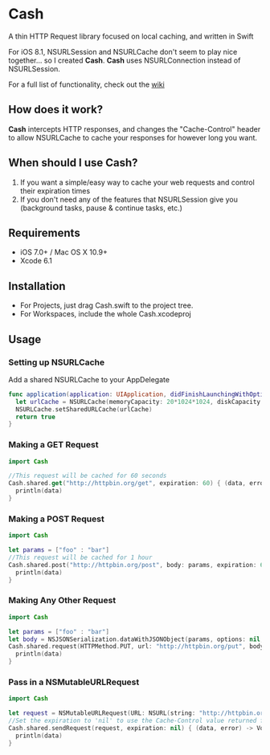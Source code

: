 # Cash
A thin HTTP Request library focused on local caching, and written in Swift

For iOS 8.1, NSURLSession and NSURLCache don't seem to play nice together... so I created <b>Cash</b>. <b>Cash</b> uses NSURLConnection instead of NSURLSession.

For a full list of functionality, check out the <a href="https://github.com/nnoble/Cash/wiki">wiki</a>

## How does it work?

<b>Cash</b> intercepts HTTP responses, and changes the "Cache-Control" header to allow NSURLCache to cache your responses for however long you want.

## When should I use Cash?

1. If you want a simple/easy way to cache your web requests and control their expiration times
2. If you don't need any of the features that NSURLSession give you (background tasks, pause & continue tasks, etc.)

## Requirements

- iOS 7.0+ / Mac OS X 10.9+
- Xcode 6.1

## Installation

- For Projects, just drag Cash.swift to the project tree.
- For Workspaces, include the whole Cash.xcodeproj

## Usage

### Setting up NSURLCache
Add a shared NSURLCache to your AppDelegate
```swift
func application(application: UIApplication, didFinishLaunchingWithOptions launchOptions: [NSObject: AnyObject]?) -> Bool {
  let urlCache = NSURLCache(memoryCapacity: 20*1024*1024, diskCapacity: 20*1024*1024, diskPath: nil)
  NSURLCache.setSharedURLCache(urlCache)
  return true
}
```

### Making a GET Request

```swift
import Cash

//This request will be cached for 60 seconds
Cash.shared.get("http://httpbin.org/get", expiration: 60) { (data, error) -> Void in
  println(data)
}
```

### Making a POST Request

```swift
import Cash

let params = ["foo" : "bar"]
//This request will be cached for 1 hour
Cash.shared.post("http://httpbin.org/post", body: params, expiration: 60*60) { (data, error) -> Void in
  println(data)
}
```

### Making Any Other Request

```swift
import Cash

let params = ["foo" : "bar"]
let body = NSJSONSerialization.dataWithJSONObject(params, options: nil, error: nil)
Cash.shared.request(HTTPMethod.PUT, url: "http://httpbin.org/put", body: body, expiration: 60) { (data, error) -> Void in
  println(data)
}
```

### Pass in a NSMutableURLRequest

```swift
import Cash

let request = NSMutableURLRequest(URL: NSURL(string: "http://httpbin.org/get")!)
//Set the expiration to 'nil' to use the Cache-Control value returned from the server.
Cash.shared.sendRequest(request, expiration: nil) { (data, error) -> Void in
  println(data)
}
```
